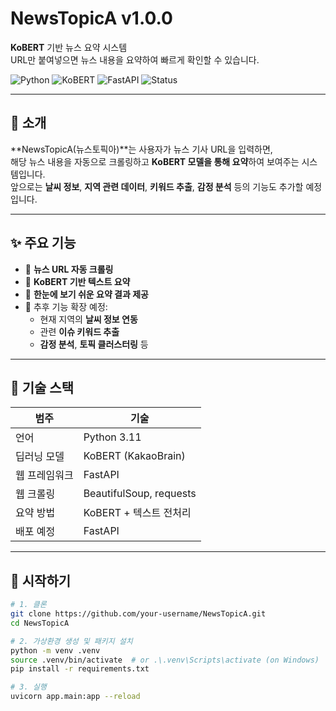 # NewsTopicA v1.0.0

**KoBERT** 기반 뉴스 요약 시스템  
URL만 붙여넣으면 뉴스 내용을 요약하여 빠르게 확인할 수 있습니다.

![Python](https://img.shields.io/badge/Python-3.9+-blue?logo=python)
![KoBERT](https://img.shields.io/badge/KoBERT-transformers-green)
![FastAPI](https://img.shields.io/badge/FastAPI-async%20web%20framework-009688)
![Status](https://img.shields.io/badge/status-beta-orange)

---

## 📌 소개

**NewsTopicA(뉴스토픽아)**는 사용자가 뉴스 기사 URL을 입력하면,  
해당 뉴스 내용을 자동으로 크롤링하고 **KoBERT 모델을 통해 요약**하여 보여주는 시스템입니다.  
앞으로는 **날씨 정보**, **지역 관련 데이터**, **키워드 추출**, **감정 분석** 등의 기능도 추가할 예정입니다.

---

## ✨ 주요 기능

- 📄 **뉴스 URL 자동 크롤링**
- 🤖 **KoBERT 기반 텍스트 요약**
- 🧠 **한눈에 보기 쉬운 요약 결과 제공**
- 📌 추후 기능 확장 예정:
  - 현재 지역의 **날씨 정보 연동**
  - 관련 **이슈 키워드 추출**
  - **감정 분석**, **토픽 클러스터링** 등

---

## 🔧 기술 스택

| 범주 | 기술 |
|------|------|
| 언어 | Python 3.11|
| 딥러닝 모델 | KoBERT (KakaoBrain) |
| 웹 프레임워크 | FastAPI |
| 웹 크롤링 | BeautifulSoup, requests |
| 요약 방법 | KoBERT + 텍스트 전처리 |
| 배포 예정 | FastAPI |

---

## 🚀 시작하기

```bash
# 1. 클론
git clone https://github.com/your-username/NewsTopicA.git
cd NewsTopicA

# 2. 가상환경 생성 및 패키지 설치
python -m venv .venv
source .venv/bin/activate  # or .\.venv\Scripts\activate (on Windows)
pip install -r requirements.txt

# 3. 실행
uvicorn app.main:app --reload

